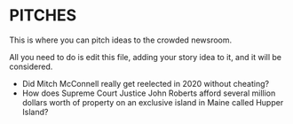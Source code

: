 # PITCHES
This is where you can pitch ideas to the crowded newsroom.

All you need to do is edit this file, adding your story idea to it, and it will be considered.

* Did Mitch McConnell really get reelected in 2020 without cheating?
* How does Supreme Court Justice John Roberts afford several million dollars worth of property on an exclusive island in Maine called Hupper Island?
